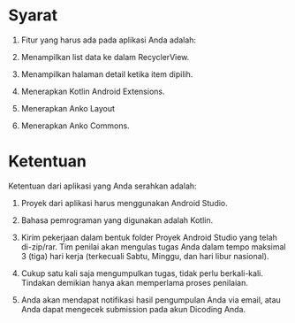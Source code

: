 # Syarat
1. Fitur yang harus ada pada aplikasi Anda adalah:

2. Menampilkan list data ke dalam RecyclerView.

3. Menampilkan halaman detail ketika item dipilih.

4. Menerapkan Kotlin Android Extensions.

5. Menerapkan Anko Layout 

6. Menerapkan Anko Commons.

# Ketentuan
Ketentuan dari aplikasi yang Anda serahkan adalah:

1. Proyek dari aplikasi harus menggunakan Android Studio.

2. Bahasa pemrograman yang digunakan adalah Kotlin.

3. Kirim pekerjaan dalam bentuk folder Proyek Android Studio yang telah di-zip/rar. Tim penilai akan mengulas tugas Anda dalam tempo maksimal 3 (tiga) hari kerja (terkecuali Sabtu, Minggu, dan hari libur nasional). 

4. Cukup satu kali saja mengumpulkan tugas, tidak perlu berkali-kali. Tindakan demikian hanya akan memperlama proses penilaian.

5. Anda akan mendapat notifikasi hasil pengumpulan Anda via email, atau Anda dapat mengecek submission pada akun Dicoding Anda.
